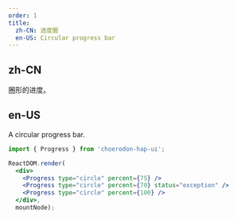 ```yaml
---
order: 1
title:
  zh-CN: 进度圈
  en-US: Circular progress bar
---
```


## zh-CN

圈形的进度。

## en-US

A circular progress bar.

````jsx
import { Progress } from 'choerodon-hap-ui';

ReactDOM.render(
  <div>
    <Progress type="circle" percent={75} />
    <Progress type="circle" percent={70} status="exception" />
    <Progress type="circle" percent={100} />
  </div>,
  mountNode);
````

<style>
.c7n-progress-circle-wrap,
.c7n-progress-line-wrap {
  margin-right: 8px;
  margin-bottom: 5px;
}
</style>
